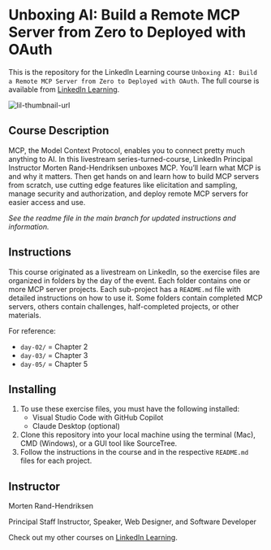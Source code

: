 # Unboxing AI: Build a Remote MCP Server from Zero to Deployed with OAuth
This is the repository for the LinkedIn Learning course `Unboxing AI: Build a Remote MCP Server from Zero to Deployed with OAuth`. The full course is available from [LinkedIn Learning][lil-course-url].

![lil-thumbnail-url]

## Course Description

MCP, the Model Context Protocol, enables you to connect pretty much anything to AI. In this livestream series-turned-course, LinkedIn Principal Instructor Morten Rand-Hendriksen unboxes MCP. You’ll learn what MCP is and why it matters. Then get hands on and learn how to build MCP servers from scratch, use cutting edge features like elicitation and sampling, manage security and authorization, and deploy remote MCP servers for easier access and use.

_See the readme file in the main branch for updated instructions and information._
## Instructions
This course originated as a livestream on LinkedIn, so the exercise files are organized in folders by the day of the event. Each folder contains one or more MCP server projects. Each sub-project has a `README.md` file with detailed instructions on how to use it. Some folders contain completed MCP servers, others contain challenges, half-completed projects, or other materials.

For reference:

- `day-02/` = Chapter 2
- `day-03/` = Chapter 3
- `day-05/` = Chapter 5

## Installing
1. To use these exercise files, you must have the following installed:
	- Visual Studio Code with GitHub Copilot
    - Claude Desktop (optional)
2. Clone this repository into your local machine using the terminal (Mac), CMD (Windows), or a GUI tool like SourceTree.
3. Follow the instructions in the course and in the respective `README.md` files for each project.

## Instructor

Morten Rand-Hendriksen

Principal Staff Instructor, Speaker, Web Designer, and Software Developer

                            

Check out my other courses on [LinkedIn Learning](https://www.linkedin.com/learning/instructors/morten-rand-hendriksen?u=104).


[0]: # (Replace these placeholder URLs with actual course URLs)

[lil-course-url]: https://www.linkedin.com/learning/
[lil-thumbnail-url]: https://media.licdn.com/dms/image/v2/D560DAQEiiTnKWGdnGg/learning-public-crop_675_1200/B56ZhdUF1GHcAk-/0/1753912204905?e=2147483647&v=beta&t=GlMDiw-wqgJLyZtCEu_mobuRMo3v5hAPEk-cod2FAbc

